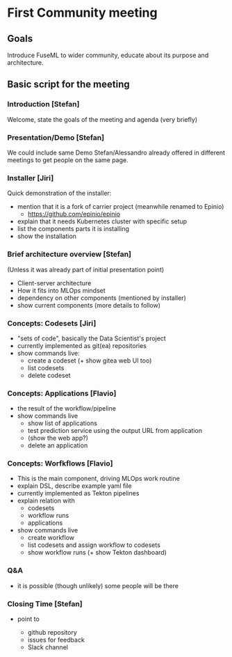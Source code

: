 # First Community meeting


## Goals

Introduce FuseML to wider community, educate about its purpose and architecture.

## Basic script for the meeting


### Introduction [Stefan]

Welcome, state the goals of the meeting and agenda (very briefly)

### Presentation/Demo [Stefan]

We could include same Demo Stefan/Alessandro already offered in different meetings to get people on the same page.

### Installer [Jiri]

Quick demonstration of the installer:

  - mention that it is a fork of carrier project (meanwhile renamed to Epinio)
    - https://github.com/epinio/epinio
  - explain that it needs Kubernetes cluster with specific setup
  - list the components parts it is installing
  - show the installation

### Brief architecture overview [Stefan]

  (Unless it was already part of initial presentation point)

  - Client-server architecture
  - How it fits into MLOps mindset
  - dependency on other components (mentioned by installer)
  - show current components (more details to follow)


### Concepts: Codesets [Jiri]

  - "sets of code", basically the Data Scientist's project
  - currently implemented as git(ea) repositories
  - show commands live:
    - create a codeset (+ show gitea web UI too)
    - list codesets
    - delete codeset

### Concepts: Applications [Flavio]

  - the result of the workflow/pipeline
  - show commands live
    - show list of applications
    - test prediction service using the output URL from application
    - (show the web app?)
    - delete an application

### Concepts: Worfkflows [Flavio]

  - This is the main component, driving MLOps work routine
  - explain DSL, describe example yaml file
  - currently implemented as Tekton pipelines
  - explain relation with
    - codesets
    - workflow runs
    - applications
  - show commands live
    - create workflow
    - list codesets and assign workflow to codesets
    - show workflow runs (+ show Tekton dashboard)
  
### Q&A

  - it is possible (though unlikely) some people will be there

### Closing Time [Stefan]

  - point to

    - github repository
    - issues for feedback
    - Slack channel
